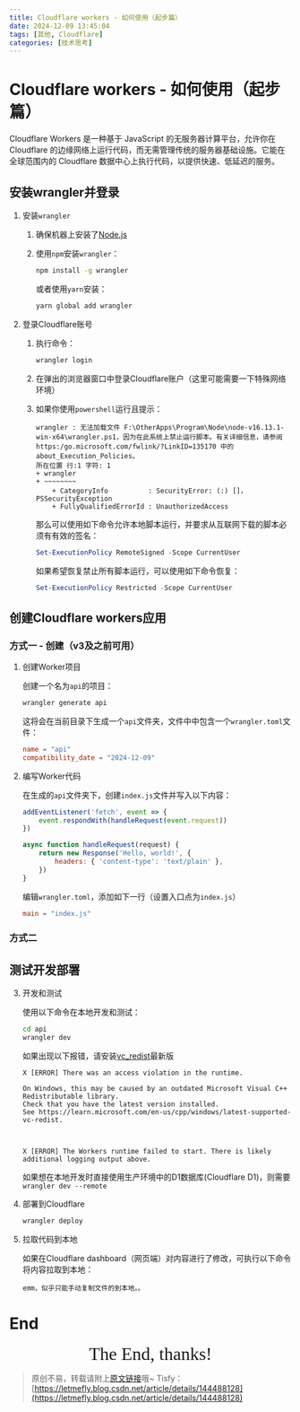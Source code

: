 ```yaml
---
title: Cloudflare workers - 如何使用（起步篇）
date: 2024-12-09 13:45:04
tags: [其他, Cloudflare]
categories: [技术思考]
---
```


# Cloudflare workers - 如何使用（起步篇）

Cloudflare Workers 是一种基于 JavaScript 的无服务器计算平台，允许你在 Cloudflare 的边缘网络上运行代码，而无需管理传统的服务器基础设施。它能在全球范围内的 Cloudflare 数据中心上执行代码，以提供快速、低延迟的服务。

## 安装wrangler并登录

1. 安装`wrangler`

    1. 确保机器上安装了[Node.js](https://nodejs.org/zh-cn)
    2. 使用`npm`安装`wrangler`：
      
        ```bash
        npm install -g wrangler
        ```

        或者使用`yarn`安装：

        ```bash
        yarn global add wrangler
        ```

2. 登录Cloudflare账号

    1. 执行命令：

        ```bash
        wrangler login
        ```
    
    2. 在弹出的浏览器窗口中登录Cloudflare账户（这里可能需要一下特殊网络环境）

    3. 如果你使用`powershell`运行且提示：

        ```
        wrangler : 无法加载文件 F:\OtherApps\Program\Node\node-v16.13.1-win-x64\wrangler.ps1，因为在此系统上禁止运行脚本。有关详细信息，请参阅 https:/go.microsoft.com/fwlink/?LinkID=135170 中的 about_Execution_Policies。
        所在位置 行:1 字符: 1
        + wrangler
        + ~~~~~~~~
            + CategoryInfo          : SecurityError: (:) []，PSSecurityException
            + FullyQualifiedErrorId : UnauthorizedAccess
        ```

        那么可以使用如下命令允许本地脚本运行，并要求从互联网下载的脚本必须有有效的签名：

        ```powershell
        Set-ExecutionPolicy RemoteSigned -Scope CurrentUser
        ```

        如果希望恢复禁止所有脚本运行，可以使用如下命令恢复：

        ```powershell
        Set-ExecutionPolicy Restricted -Scope CurrentUser
        ```


## 创建Cloudflare workers应用

### 方式一 - 创建（v3及之前可用）

1. 创建Worker项目

    创建一个名为`api`的项目：

    ```bash
    wrangler generate api
    ```

    这将会在当前目录下生成一个`api`文件夹，文件中中包含一个`wrangler.toml`文件：

    ```toml
    name = "api"
    compatibility_date = "2024-12-09"
    ```

2. 编写Worker代码

    在生成的`api`文件夹下，创建`index.js`文件并写入以下内容：

    ```javascript
    addEventListener('fetch', event => {
        event.respondWith(handleRequest(event.request))
    })

    async function handleRequest(request) {
        return new Response('Hello, world!', {
            headers: { 'content-type': 'text/plain' },
        })
    }
    ```

    编辑`wrangler.toml`，添加如下一行（设置入口点为`index.js`）

    ```toml
    main = "index.js"
    ```

### 方式二

## 测试开发部署

3. 开发和测试

    使用以下命令在本地开发和测试：

    ```bash
    cd api
    wrangler dev
    ```

    如果出现以下报错，请安装[vc_redist](https://learn.microsoft.com/zh-cn/cpp/windows/latest-supported-vc-redist)最新版

    ```
    X [ERROR] There was an access violation in the runtime.

    On Windows, this may be caused by an outdated Microsoft Visual C++ Redistributable library.
    Check that you have the latest version installed.
    See https://learn.microsoft.com/en-us/cpp/windows/latest-supported-vc-redist.



    X [ERROR] The Workers runtime failed to start. There is likely additional logging output above.
    ```

    如果想在本地开发时直接使用生产环境中的D1数据库(Cloudflare D1)，则需要`wrangler dev --remote`

6. 部署到Cloudflare

    ```bash
    wrangler deploy
    ```

7. 拉取代码到本地

    如果在Cloudflare dashboard（网页端）对内容进行了修改，可执行以下命令将内容拉取到本地：

    ```
    emm，似乎只能手动复制文件的到本地。。
    ```

<!-- 参考django设计一个简单的worker框架，要求：

1. 每个模块是一个子文件夹，子文件夹中可以实现相关的各种功能
2. main.js中可以导入不同的模块，每个模块对应一个子URL
3. 每个模块中有一个url.js，对应这个子模块中的各种功能。

例如：

其中一个模块是`img`，main.js中导入`img`模块，并设置子URL`img`对应模块`img`。
`img`模块中，有两个`url`：

1. `a.png`显示`svg hello world`
2. `svg`显示`svg nihao`

最终效果：

1. 访问`/img/a.png`显示`a.png`
2. 访问`/img/svg`显示`svg` -->


<!-- 进行如下修改：

1. 我想要设计的是一个框架，在`main.js`中或`img/url.js`中如果使用过多的`if-else`则将会不便于开发，最好参考django写一个列表 -->

<!-- 很棒，进行如下修复：

`const routeHandler = moduleRoutes[path.replace(modulePath, '')]`这段代码中，如果url地址中还有下一级子路径，则会匹配失败。修改为path.replace().第一级url -->

<!-- 不是的。`const nowPath = path.replace(modulePath, '');`，我想获取nowPath的第一级路径 -->

<!-- 介绍js的URL -->

<!-- event.request 中都有哪些内容 -->

<!-- event.request.url可以修改吗？ -->

  <!-- const newRequest = new Request(newUrl, {
    method: event.request.method,
    headers: event.request.headers,
    body: event.request.body,
  });
  这样的话会不会有一些参数/内容没有被复制 -->

<!-- 我不知道都有哪些属性在后续可能被用到，我想复制除了Url之外的所有属性 -->

<!-- 手机通过Wifi连接到校园网，电脑A通过数据线连接手机共享的网络，电脑B也连接到校园网。
已知校园网是一个大局域网，直接连接到其中的设备可以相互访问。
那么，电脑A和电脑B之间在同一个局域网中吗？可以相互访问吗？ -->

<!-- 如果电脑B通过手机的无线热点接入网络， -->

<!-- /github/public?user=LetMeFly666&repo=LeetCode  从event.request中提取参数user和repo -->

<!-- const user = url.searchParams.get('user');
const repo = url.searchParams.get('repo');
这两行有没有语法糖之类的更简单的写法 -->

<!-- 简单的SVG代码，返回文字Hello World，不需要任何格式 -->

<!-- 不指定画布大小，不指定文字大小 -->

<!-- 这样在浏览器中看到的是xml，而不是svg -->

<!-- <svg xmlns="http://www.w3.org/2000/svg">
    <text x="50%" y="50%" fill="black">${text}</text>
</svg>
这样就能被正确解析为svg，不需要额外的HTML代码 -->

<!-- 我需要你返回一个不带有任何格式的svg源码，显示文字Hello World。
我给你的svg中带有x=50%和y=50%样式，这不是我想要的。 -->

<!-- 这样文字就看不到了 -->

<!-- 这个y=20是如何确定的 -->

<!-- 限制一下svg高度，正好为文字大小 -->

<!-- 设置svg的宽度为文字总宽度。使用js完成计算 -->

<!-- 我使用的是node环境，可能无法使用document对象 -->

<!-- X [ERROR] Build failed with 1 error:

  X [ERROR] Could not resolve "canvas"

      github/public/utils/calculateWidth.js:7:33:
        7 │ const { createCanvas } = require('canvas');
          ╵                                  ~~~~~~~~

    You can mark the path "canvas" as external to exclude it from the bundle, which will remove this
  error. You can also surround this "require" call with a try/catch block to handle this failure at
  run-time instead of bundle-time. -->

<!-- 能否不使用第三方库 -->

<!-- 你还是粗略估计吧。
放心，所有文字都是英文 -->

# End

<center><font size="6px" face="Ink Free">The End, thanks!</font></center>

> 原创不易，转载请附上[原文链接](https://blog.letmefly.xyz/2024/12/09/Other-CloudflareWorkers-How2use/)哦~
> Tisfy：[https://letmefly.blog.csdn.net/article/details/144488128](https://letmefly.blog.csdn.net/article/details/144488128)
